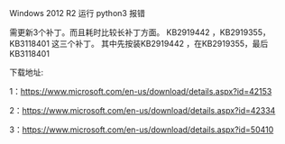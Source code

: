 Windows 2012 R2 运行 python3 报错

需更新3个补丁。而且耗时比较长补丁方面。
KB2919442 ，KB2919355，KB3118401 这三个补丁。
其中先按装KB2919442 ，在KB2919355，最后KB3118401 

下载地址:

1：https://www.microsoft.com/en-us/download/details.aspx?id=42153 

2：https://www.microsoft.com/en-us/download/details.aspx?id=42334 

3：https://www.microsoft.com/en-us/download/details.aspx?id=50410
